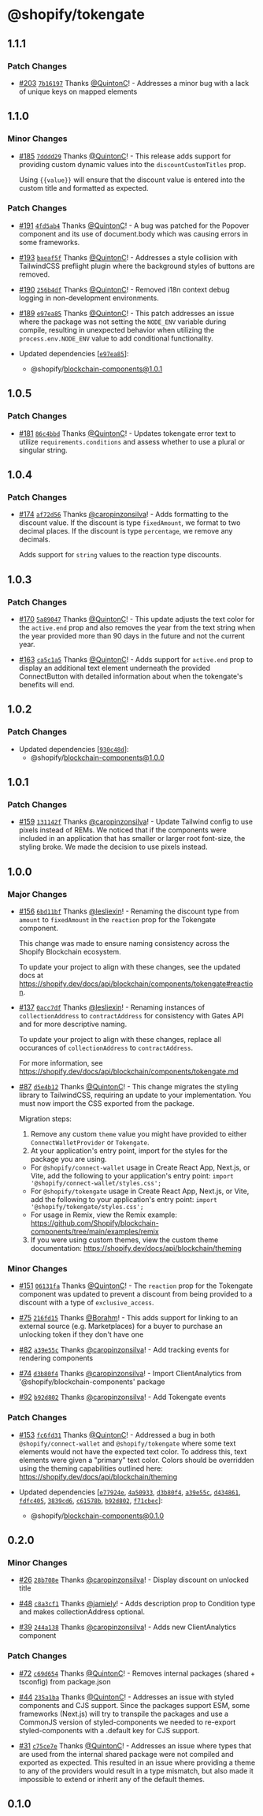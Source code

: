 # @shopify/tokengate

## 1.1.1

### Patch Changes

- [#203](https://github.com/Shopify/blockchain-components/pull/203) [`7b16197`](https://github.com/Shopify/blockchain-components/commit/7b1619732dc0d2ce21fca234c311811127fcb675) Thanks [@QuintonC](https://github.com/QuintonC)! - Addresses a minor bug with a lack of unique keys on mapped elements

## 1.1.0

### Minor Changes

- [#185](https://github.com/Shopify/blockchain-components/pull/185) [`7dddd29`](https://github.com/Shopify/blockchain-components/commit/7dddd29c8a22b89161f12c339f4f919a7e401929) Thanks [@QuintonC](https://github.com/QuintonC)! - This release adds support for providing custom dynamic values into the `discountCustomTitles` prop.

  Using `{{value}}` will ensure that the discount value is entered into the custom title and formatted as expected.

### Patch Changes

- [#191](https://github.com/Shopify/blockchain-components/pull/191) [`4fd5ab4`](https://github.com/Shopify/blockchain-components/commit/4fd5ab434d99e65c1902789be77f1728a77ce8be) Thanks [@QuintonC](https://github.com/QuintonC)! - A bug was patched for the Popover component and its use of document.body which was causing errors in some frameworks.

- [#193](https://github.com/Shopify/blockchain-components/pull/193) [`baeaf5f`](https://github.com/Shopify/blockchain-components/commit/baeaf5f39fa6f68bf9d09505d12097f89588f88a) Thanks [@QuintonC](https://github.com/QuintonC)! - Addresses a style collision with TailwindCSS preflight plugin where the background styles of buttons are removed.

- [#190](https://github.com/Shopify/blockchain-components/pull/190) [`256b4df`](https://github.com/Shopify/blockchain-components/commit/256b4dfb0b221b167ba93589add3c7d48cb39e8a) Thanks [@QuintonC](https://github.com/QuintonC)! - Removed i18n context debug logging in non-development environments.

- [#189](https://github.com/Shopify/blockchain-components/pull/189) [`e97ea85`](https://github.com/Shopify/blockchain-components/commit/e97ea85ed00311c7cea932beecfa8d7279346d61) Thanks [@QuintonC](https://github.com/QuintonC)! - This patch addresses an issue where the package was not setting the `NODE_ENV` variable during compile, resulting in unexpected behavior when utilizing the `process.env.NODE_ENV` value to add conditional functionality.

- Updated dependencies [[`e97ea85`](https://github.com/Shopify/blockchain-components/commit/e97ea85ed00311c7cea932beecfa8d7279346d61)]:
  - @shopify/blockchain-components@1.0.1

## 1.0.5

### Patch Changes

- [#181](https://github.com/Shopify/blockchain-components/pull/181) [`86c4bbd`](https://github.com/Shopify/blockchain-components/commit/86c4bbd273c81964110c1f58ff07ee8484f63512) Thanks [@QuintonC](https://github.com/QuintonC)! - Updates tokengate error text to utilize `requirements.conditions` and assess whether to use a plural or singular string.

## 1.0.4

### Patch Changes

- [#174](https://github.com/Shopify/blockchain-components/pull/174) [`af72d56`](https://github.com/Shopify/blockchain-components/commit/af72d56cb52cf686643674406e61f0f839cfcd1a) Thanks [@caropinzonsilva](https://github.com/caropinzonsilva)! - Adds formatting to the discount value. If the discount is type `fixedAmount`, we format to two decimal places. If the discount is type `percentage`, we remove any decimals.

  Adds support for `string` values to the reaction type discounts.

## 1.0.3

### Patch Changes

- [#170](https://github.com/Shopify/blockchain-components/pull/170) [`5a89047`](https://github.com/Shopify/blockchain-components/commit/5a89047f85688c6d4387b44ab01df2b9ac4e44a9) Thanks [@QuintonC](https://github.com/QuintonC)! - This update adjusts the text color for the `active.end` prop and also removes the year from the text string when the year provided more than 90 days in the future and not the current year.

- [#163](https://github.com/Shopify/blockchain-components/pull/163) [`ca5c1a5`](https://github.com/Shopify/blockchain-components/commit/ca5c1a57568fa83441da2039be18cb8257a7d60f) Thanks [@QuintonC](https://github.com/QuintonC)! - Adds support for `active.end` prop to display an additional text element underneath the provided ConnectButton with detailed information about when the tokengate's benefits will end.

## 1.0.2

### Patch Changes

- Updated dependencies [[`930c48d`](https://github.com/Shopify/blockchain-components/commit/930c48d9562ec74092a5cc83475416595e80f619)]:
  - @shopify/blockchain-components@1.0.0

## 1.0.1

### Patch Changes

- [#159](https://github.com/Shopify/blockchain-components/pull/159) [`131142f`](https://github.com/Shopify/blockchain-components/commit/131142fb33640687b8c8e8aa749a1d1d20440491) Thanks [@caropinzonsilva](https://github.com/caropinzonsilva)! - Update Tailwind config to use pixels instead of REMs. We noticed that if the components were included in an application that has smaller or larger root font-size, the styling broke. We made the decision to use pixels instead.

## 1.0.0

### Major Changes

- [#156](https://github.com/Shopify/blockchain-components/pull/156) [`6bd11bf`](https://github.com/Shopify/blockchain-components/commit/6bd11bf77f769865c8978b53e0f021ff1a6a8a63) Thanks [@lesliexin](https://github.com/lesliexin)! - Renaming the discount type from `amount` to `fixedAmount` in the `reaction` prop for the Tokengate component.

  This change was made to ensure naming consistency across the Shopify Blockchain ecosystem.

  To update your project to align with these changes, see the updated docs at https://shopify.dev/docs/api/blockchain/components/tokengate#reaction.

- [#137](https://github.com/Shopify/blockchain-components/pull/137) [`0acc7df`](https://github.com/Shopify/blockchain-components/commit/0acc7df6cacd265d70e5b9075f8d5446388bd5a6) Thanks [@lesliexin](https://github.com/lesliexin)! - Renaming instances of `collectionAddress` to `contractAddress` for consistency with Gates API and for more descriptive naming.

  To update your project to align with these changes, replace all occurances of `collectionAddress` to `contractAddress`.

  For more information, see https://shopify.dev/docs/api/blockchain/components/tokengate.md

- [#87](https://github.com/Shopify/blockchain-components/pull/87) [`d5e4b12`](https://github.com/Shopify/blockchain-components/commit/d5e4b126ffaa1ee7567e4750bb9cb5148de96472) Thanks [@QuintonC](https://github.com/QuintonC)! - This change migrates the styling library to TailwindCSS, requiring an update to your implementation. You must now import the CSS exported from the package.

  Migration steps:

  1. Remove any custom `theme` value you might have provided to either `ConnectWalletProvider` or `Tokengate`.
  2. At your application's entry point, import for the styles for the package you are using.

  - For `@shopify/connect-wallet` usage in Create React App, Next.js, or Vite, add the following to your application's entry point: `import '@shopify/connect-wallet/styles.css';`
  - For `@shopify/tokengate` usage in Create React App, Next.js, or Vite, add the following to your application's entry point: `import '@shopify/tokengate/styles.css';`
  - For usage in Remix, view the Remix example: https://github.com/Shopify/blockchain-components/tree/main/examples/remix

  3. If you were using custom themes, view the custom theme documentation: https://shopify.dev/docs/api/blockchain/theming

### Minor Changes

- [#151](https://github.com/Shopify/blockchain-components/pull/151) [`06131fa`](https://github.com/Shopify/blockchain-components/commit/06131fa4cfc2b2d0431333c053c7e4bf1e14a8c2) Thanks [@QuintonC](https://github.com/QuintonC)! - The `reaction` prop for the Tokengate component was updated to prevent a discount from being provided to a discount with a type of `exclusive_access`.

- [#75](https://github.com/Shopify/blockchain-components/pull/75) [`216fd15`](https://github.com/Shopify/blockchain-components/commit/216fd1548cb0af875b91bddb9e6f1e4aa19f4441) Thanks [@Borahm](https://github.com/Borahm)! - This adds support for linking to an external source (e.g. Marketplaces) for a buyer to purchase an unlocking token if they don't have one

- [#82](https://github.com/Shopify/blockchain-components/pull/82) [`a39e55c`](https://github.com/Shopify/blockchain-components/commit/a39e55c8a7a58f36693212bf36b1a37a3a0462be) Thanks [@caropinzonsilva](https://github.com/caropinzonsilva)! - Add tracking events for rendering components

- [#74](https://github.com/Shopify/blockchain-components/pull/74) [`d3b80f4`](https://github.com/Shopify/blockchain-components/commit/d3b80f40d2f7f667d02d08507abe25f8234a18f1) Thanks [@caropinzonsilva](https://github.com/caropinzonsilva)! - Import ClientAnalytics from '@shopify/blockchain-components' package

- [#92](https://github.com/Shopify/blockchain-components/pull/92) [`b92d802`](https://github.com/Shopify/blockchain-components/commit/b92d80233316afe8eb9549f54724e0b89059936d) Thanks [@caropinzonsilva](https://github.com/caropinzonsilva)! - Add Tokengate events

### Patch Changes

- [#153](https://github.com/Shopify/blockchain-components/pull/153) [`fc6fd31`](https://github.com/Shopify/blockchain-components/commit/fc6fd31cca13821309f5c4c767080e4391f8c64f) Thanks [@QuintonC](https://github.com/QuintonC)! - Addressed a bug in both `@shopify/connect-wallet` and `@shopify/tokengate` where some text elements would not have the expected text color. To address this, text elements were given a "primary" text color. Colors should be overridden using the theming capabilities outlined here: https://shopify.dev/docs/api/blockchain/theming

- Updated dependencies [[`e77924e`](https://github.com/Shopify/blockchain-components/commit/e77924e247f45efe331b540aca22b62d4e700999), [`4a50933`](https://github.com/Shopify/blockchain-components/commit/4a5093341f0c97db94b96974b65a86bfda84c4c4), [`d3b80f4`](https://github.com/Shopify/blockchain-components/commit/d3b80f40d2f7f667d02d08507abe25f8234a18f1), [`a39e55c`](https://github.com/Shopify/blockchain-components/commit/a39e55c8a7a58f36693212bf36b1a37a3a0462be), [`d434861`](https://github.com/Shopify/blockchain-components/commit/d43486128778301dfdb62ed68ca6f899fa267e2e), [`fdfc405`](https://github.com/Shopify/blockchain-components/commit/fdfc40547d68f0165c57c6ed9c591584c1dc494a), [`3839cd6`](https://github.com/Shopify/blockchain-components/commit/3839cd6293d239549688cff640b61a8045501be9), [`c61578b`](https://github.com/Shopify/blockchain-components/commit/c61578b4898754ea740130529a2e063beee04853), [`b92d802`](https://github.com/Shopify/blockchain-components/commit/b92d80233316afe8eb9549f54724e0b89059936d), [`f71cbec`](https://github.com/Shopify/blockchain-components/commit/f71cbec2bda512b71cab80e5ac21266c695444f7)]:
  - @shopify/blockchain-components@0.1.0

## 0.2.0

### Minor Changes

- [#26](https://github.com/Shopify/blockchain-components/pull/26) [`28b708e`](https://github.com/Shopify/blockchain-components/commit/28b708e19a8e4bfb700e77f0361a9c9e8581c759) Thanks [@caropinzonsilva](https://github.com/caropinzonsilva)! - Display discount on unlocked title

- [#48](https://github.com/Shopify/blockchain-components/pull/48) [`c8a3cf1`](https://github.com/Shopify/blockchain-components/commit/c8a3cf16955e090e7c74c1641640d613d7ec4f44) Thanks [@jamiely](https://github.com/jamiely)! - Adds description prop to Condition type and makes collectionAddress optional.

- [#39](https://github.com/Shopify/blockchain-components/pull/39) [`244a138`](https://github.com/Shopify/blockchain-components/commit/244a138c50cd3230c01ca7f097e4b0bc26e48bfd) Thanks [@caropinzonsilva](https://github.com/caropinzonsilva)! - Adds new ClientAnalytics component

### Patch Changes

- [#72](https://github.com/Shopify/blockchain-components/pull/72) [`c69d654`](https://github.com/Shopify/blockchain-components/commit/c69d654fd46d72ee53c8775dc254d3888670aaed) Thanks [@QuintonC](https://github.com/QuintonC)! - Removes internal packages (shared + tsconfig) from package.json

- [#44](https://github.com/Shopify/blockchain-components/pull/44) [`235a1ba`](https://github.com/Shopify/blockchain-components/commit/235a1baec8900cd1d6ea92c5e3ee08c17e8309b0) Thanks [@QuintonC](https://github.com/QuintonC)! - Addresses an issue with styled components and CJS support. Since the packages support ESM, some frameworks (Next.js) will try to transpile the packages and use a CommonJS version of styled-components we needed to re-export styled-components with a .default key for CJS support.

- [#31](https://github.com/Shopify/blockchain-components/pull/31) [`c75ce7e`](https://github.com/Shopify/blockchain-components/commit/c75ce7eb002a1eec43cd5939eebd75d749e0f4d8) Thanks [@QuintonC](https://github.com/QuintonC)! - Addresses an issue where types that are used from the internal shared package were not compiled and exported as expected. This resulted in an issue where providing a theme to any of the providers would result in a type mismatch, but also made it impossible to extend or inherit any of the default themes.

## 0.1.0
